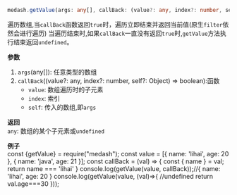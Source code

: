```ts
medash.getValue(args: any[], callBack: (value?: any, index?: number, self?: Object) => boolean): any
```
遍历数组,当`callBack`函数返回`true`时，遍历立即结束并返回当前值(原生`filter`依然会进行遍历)
当遍历结束时,如果`callBack`一直没有返回`true`时,`getValue`方法执行结束返回`undefined`。

**参数**  
1. `args`(any[]): 任意类型的数组  
2. `callBack`((value?: any, index?: number, self?: Object) => boolean):函数
    * `value`: 数组遍历时的子元素
    * `index`: 索引 
    * `self`: 传入的数组,即`args`
  
**返回**        
 `any`: 数组的某个子元素或`undefined`

**例子**  
<me-embed>const {getValue} = require("medash");
const value = [{ name: 'lihai', age: 20 }, { name: 'java', age: 21 }];
const callBack = (val) => {
    const { name } = val;
    return name === 'lihai'
}
console.log(getValue(value, callBack));//{ name: 'lihai', age: 20 }
console.log(getValue(value, (val)=>{ //undefined
    return val.age===30
}));</me-embed>
